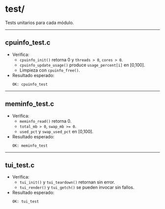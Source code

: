 # test/

Tests unitarios para cada módulo.

---

## cpuinfo_test.c

- Verifica:
  - `cpuinfo_init()` retorna 0 y `threads > 0`, `cores > 0`.
  - `cpuinfo_update_usage()` produce `usage_percent[i]` en [0,100].
  - Limpieza con `cpuinfo_free()`.
- Resultado esperado:
  ```
  OK: cpuinfo_test
---

## meminfo_test.c

- Verifica:
  - `meminfo_read()` retorna 0.
  - `total_mb > 0`, `swap_mb >= 0`.
  - `used_pct` y `swap_used_pct` en [0,100].
- Resultado esperado:
  ```
  OK: meminfo_test
---

## tui_test.c

- Verifica:
  - `tui_init()` y `tui_teardown()` retornan sin error.
  - `tui_render()` y `tui_getch()` se pueden invocar sin fallos.
- Resultado esperado:
  ```
  OK: tui_test 
